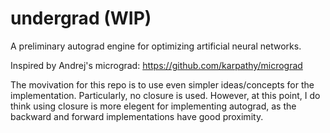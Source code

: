 # undergrad (WIP)
A preliminary autograd engine for optimizing artificial neural networks.

Inspired by Andrej's micrograd: https://github.com/karpathy/micrograd

The movivation for this repo is to use even simpler ideas/concepts for the implementation. Particularly, no closure is used. However, at this point, I do think using closure is more elegent for implementing autograd, as the backward and forward implementations have good proximity.
